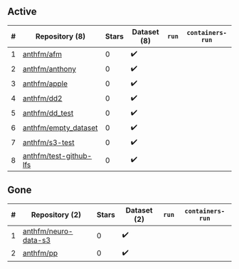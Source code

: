 ## Active
| # | Repository (8) | Stars | Dataset (8) | `run` | `containers-run` |
| --- | --- | --- | --- | --- | --- |
| 1 | [anthfm/afm](https://github.com/anthfm/afm) | 0 | :heavy_check_mark: |  |  |
| 2 | [anthfm/anthony](https://github.com/anthfm/anthony) | 0 | :heavy_check_mark: |  |  |
| 3 | [anthfm/apple](https://github.com/anthfm/apple) | 0 | :heavy_check_mark: |  |  |
| 4 | [anthfm/dd2](https://github.com/anthfm/dd2) | 0 | :heavy_check_mark: |  |  |
| 5 | [anthfm/dd_test](https://github.com/anthfm/dd_test) | 0 | :heavy_check_mark: |  |  |
| 6 | [anthfm/empty_dataset](https://github.com/anthfm/empty_dataset) | 0 | :heavy_check_mark: |  |  |
| 7 | [anthfm/s3-test](https://github.com/anthfm/s3-test) | 0 | :heavy_check_mark: |  |  |
| 8 | [anthfm/test-github-lfs](https://github.com/anthfm/test-github-lfs) | 0 | :heavy_check_mark: |  |  |

## Gone
| # | Repository (2) | Stars | Dataset (2) | `run` | `containers-run` |
| --- | --- | --- | --- | --- | --- |
| 1 | [anthfm/neuro-data-s3](https://github.com/anthfm/neuro-data-s3) | 0 | :heavy_check_mark: |  |  |
| 2 | [anthfm/pp](https://github.com/anthfm/pp) | 0 | :heavy_check_mark: |  |  |
